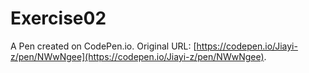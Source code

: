 # Exercise02

A Pen created on CodePen.io. Original URL: [https://codepen.io/Jiayi-z/pen/NWwNgee](https://codepen.io/Jiayi-z/pen/NWwNgee).


